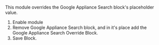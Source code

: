 This module overrides the Google Appliance Search block's placeholder value.
1. Enable module
2. Remove Google Appliance Search block, and in it's place add the Google Appliance Search Override Block.
3. Save Block.
